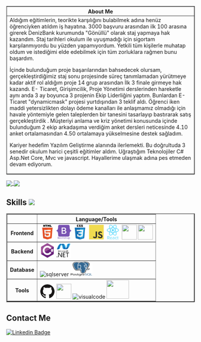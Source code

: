 <table border="1" width="70%" cellpadding="10" cellspacing="10">
 <thead>
      <tr>
        <th>About Me</th>
      </tr>
    </thead>
    <tbody>
       <tr>
            <td>  Aldığım eğitimlerin, teorikte karşılığını bulabilmek adına henüz öğrenciyken atıldım iş hayatına. 3000 başvuru arasından ilk 100 arasına girerek DenizBank kurumunda "Gönüllü" olarak staj yapmaya hak kazandım. Staj tarihleri okulum ile uyuşmadığı için sigortam karşılanmıyordu bu yüzden yapamıyordum. Yetkili tüm kişilerle muhatap oldum ve istediğimi elde edebilmek için tüm zorluklara rağmen bunu başardım. 

İçinde bulunduğum proje başarılarından bahsedecek olursam, gerçekleştirdiğimiz staj sonu projesinde süreç tanımlamadan yürütmeye kadar aktif rol aldığım proje 14 grup arasından İlk 3 finale girmeye hak kazandı. E- Ticaret, Girişimcilik, Proje Yönetimi derslerinden hareketle aynı anda 3 ay boyunca 3 projenin Ekip Liderliğini yaptım. Bunlardan E- Ticaret "dynamicmask" projesi yurtdışından 3 teklif aldı. Öğrenci iken maddi yetersizlikten dolayı ödeme kanalları ile anlaşmamız olmadığı için havale yöntemiyle gelen taleplerden bir tanesini tasarlayıp bastırarak satış gerçekleştirdik . Müşteriyi anlama ve kriz yönetimi konusunda içinde bulunduğum 2 ekip arkadaşıma verdiğim anket dersleri neticesinde 4.10 anket ortalamasından 4.50 ortalamaya yükselmesine destek sağladım.

Kariyer hedefim Yazılım Geliştirme alanında ilerlemekti. Bu doğrultuda 3 senedir okulum harici çeşitli eğitimler aldım. Uğraştığım Teknolojiler C# Asp.Net Core, Mvc ve javascript. Hayallerime ulaşmak adına pes etmeden devam ediyorum. </td>
          </tr>
          </tbody>
</table>

  <div>
        <a href="https://github.com/muharremyalman">
            <img align="center" src="https://github-readme-stats.vercel.app/api?username=muharremyalman&show_icons=true&bg_color=0d1117&text_color=bdc3c7&title_color=f1c40f&icon_color=f1c40f&hide_border=true" />
        </a>
        <a href="https://git.io/streak-stats">
            <img align="center" src="https://github-readme-streak-stats.herokuapp.com?user=muharremyalman&theme=radical&date_format=j%20M%5B%20Y%5D" />
        </a>
    </div>

<div>
    <div>
        <h2> Skills <img src = "https://media2.giphy.com/media/QssGEmpkyEOhBCb7e1/giphy.gif?cid=ecf05e47a0n3gi1bfqntqmob8g9aid1oyj2wr3ds3mg700bl&rid=giphy.gif" width = 32> </h2>
    </div>
    <div>
        <table border="2" width="70%" cellpadding="10" cellspacing="10">
            <thead>
              <tr>
                <th></th>
                <th>Language/Tools</th>
              </tr>
            </thead>
            <tbody>
                <tr>
                    <th>Frontend</td>
                      <td>
                        <img src="https://raw.githubusercontent.com/devicons/devicon/master/icons/html5/html5-original-wordmark.svg" width="40" height="40" />
                        <img src="https://raw.githubusercontent.com/devicons/devicon/master/icons/bootstrap/bootstrap-plain-wordmark.svg" alt="bootstrap" width="40"                            height="40"/>
                        <img src="https://raw.githubusercontent.com/devicons/devicon/master/icons/css3/css3-original-wordmark.svg" width="40" height="40" />
                        <img src="https://raw.githubusercontent.com/devicons/devicon/master/icons/javascript/javascript-original.svg" width="40" height="40" />
                        <img src="https://raw.githubusercontent.com/devicons/devicon/master/icons/react/react-original-wordmark.svg" width="40" height="40" />
                        <img src="https://user-images.githubusercontent.com/81612480/170154947-688736c7-2026-4a43-9633-ce5d0facae9e.png" width="40" height="40" />
                        <img src="https://user-images.githubusercontent.com/81612480/170480034-7a192755-70ef-4d44-8fe3-dcef22f4869b.png" width="40" height="40" />
                    </td>
                 </tr>
                  <tr>
                    <th>Backend</td>
                    <td>
                        <img src="https://raw.githubusercontent.com/devicons/devicon/master/icons//csharp/csharp-original.svg" width="40" height="40" />  
                        <img src="https://raw.githubusercontent.com/devicons/devicon/master/icons/dot-net/dot-net-original-wordmark.svg" width="40" height="40" />
                    </td>
                  </tr>
                  <tr>
                    <th>Database</td>
                      <td>
                        <img src="https://upload.wikimedia.org/wikipedia/de/thumb/8/8c/Microsoft_SQL_Server_Logo.svg/2000px-Microsoft_SQL_Server_Logo.svg.png"                                  alt="sqlserver" width="60" height="40"/>
                        <img src="https://raw.githubusercontent.com/devicons/devicon/master/icons/postgresql/postgresql-original-wordmark.svg" alt="postgresql"                                   width="60" height="40"/>
                    </td>
                  </tr>
                    <th>Tools</th>
                      <td>
                        <img src="https://raw.githubusercontent.com/devicons/devicon/master/icons/github/github-original.svg" width="40" height="40" />
                         <img src ="https://user-images.githubusercontent.com/81612480/170158125-06d02884-224c-49a7-a455-8877279389f2.jpg" width="40" height="40" />
                        <img src="https://user-images.githubusercontent.com/59020581/117362577-18555280-aec4-11eb-94ef-401c9f28eb38.png" alt="visualcode" width="40"                            height="40"/>   
                        <img src="https://user-images.githubusercontent.com/81612480/170480203-60c67047-34c5-4254-8b61-93959d793b60.png" width="60" height="50" />
                    </td>
                  </tr>
            </tbody>
        </table>
    </div>
</div>

 ## Contact Me 
[![Linkedin Badge](https://img.shields.io/badge/muharremyalman-follow%20on%20linkedin-blue?style=for-the-badge&logo=linkedin)](https://www.linkedin.com/in/muharremyalman/)


